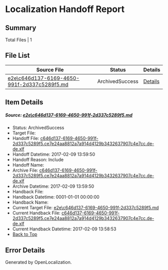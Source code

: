 # <a name='report-top'></a> Localization Handoff Report

## Summary
 Total Files | 1

## File List
 Source File | Status | Details 
 ----------- | ------ | ------- 
 [e2e\c646d137-6169-4650-991f-2d337c5289f5.md](https://github.com/OpenLocalizationTestOrg/ol-test0/blob/a682d9e94f201a4b72085823d21499a1f85b50b0/e2e/c646d137-6169-4650-991f-2d337c5289f5.md) | ArchivedSuccess | [Details](#c32ffd6ddc7aa881b377126ab3b0ba28739145061)

## Item Details
##### <a name='c32ffd6ddc7aa881b377126ab3b0ba28739145061'></a> Source: [e2e\c646d137-6169-4650-991f-2d337c5289f5.md](https://github.com/OpenLocalizationTestOrg/ol-test0/blob/a682d9e94f201a4b72085823d21499a1f85b50b0/e2e/c646d137-6169-4650-991f-2d337c5289f5.md)
* Status: ArchivedSuccess
* Target File: 
* Handoff File: [c646d137-6169-4650-991f-2d337c5289f5.ce7e24aa8812a7a914d4129b3432637907c4e7cc.de-de.xlf](https://github.com/OpenLocalizationTestOrg/ol-test0-handoff/blob/4f3a334e3833645224c71f26ca1fd4f344008cae/ol-handoff/OpenLocalizationTestOrg/ol-test0-dede/shujia/ht/c646d137-6169-4650-991f-2d337c5289f5.ce7e24aa8812a7a914d4129b3432637907c4e7cc.de-de.xlf)
* Handoff Datetime: 2017-02-09 13:59:50
* Handoff Reason: Include
* Handoff Name: 
* Archive File: [c646d137-6169-4650-991f-2d337c5289f5.ce7e24aa8812a7a914d4129b3432637907c4e7cc.de-de.xlf](https://github.com/OpenLocalizationTestOrg/ol-test0-handoff/blob/8407cc467f2ecb6425b57c5fd590fe33b9b13b6a/ol-archive/OpenLocalizationTestOrg/ol-test0-dede/shujia/ht/c646d137-6169-4650-991f-2d337c5289f5.ce7e24aa8812a7a914d4129b3432637907c4e7cc.de-de.xlf)
* Archive Datetime: 2017-02-09 13:59:50
* Handback File: 
* Handback Datetime: 0001-01-01 00:00:00
* Handback Name: 
* Current Target File: [e2e\c646d137-6169-4650-991f-2d337c5289f5.md](https://github.com/OpenLocalizationTestOrg/ol-test0-dede/blob/d305e3209b469b3ff81d9d71aeb08c02f9e90732/e2e/c646d137-6169-4650-991f-2d337c5289f5.md)
* Current Handback File: [c646d137-6169-4650-991f-2d337c5289f5.ce7e24aa8812a7a914d4129b3432637907c4e7cc.de-de.xlf](https://github.com/OpenLocalizationTestOrg/ol-test0-handback/blob/d4a032778317b94fd8031aa2fe7381e6ecf1427e/ol-handback/OpenLocalizationTestOrg/ol-test0-dede/shujia/ht/c646d137-6169-4650-991f-2d337c5289f5.ce7e24aa8812a7a914d4129b3432637907c4e7cc.de-de.xlf)
* Current Handback Datetime: 2017-02-09 13:58:53
* [Back to Top](#report-top)


## Error Details

Generated by OpenLocalization.
